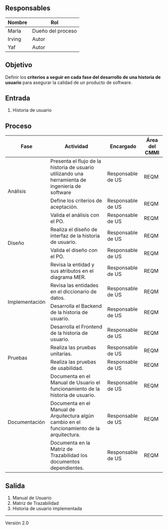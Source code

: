 ## Responsables
| Nombre | Rol               |
| ------ | ----------------- |
| Marla  | Dueño del proceso |
| Irving |   Autor           |
| Yaf    |   Autor           |

## Objetivo
Definir los **criterios a seguir en cada fase del desarrollo de una historia de usuario** para asegurar la calidad de un producto de software.

## Entrada
1. Historia de usuario

## Proceso
<table>
  <thead>
    <tr>
      <th>Fase</th>
      <th>Actividad</th>
      <th>Encargado</th>
      <th>Área del CMMI</th>
    </tr>
  </thead>
  <tbody>
    <tr>
      <td rowspan="3">Análisis</td>
        <td>Presenta el flujo de la historia de usuario utilizando una herramienta de ingeniería de software </td>
        <td>Responsable de US</td>
         <td>REQM</td>
    </tr>
        <tr>
        <td>Define los criterios de aceptación. </td>
         <td>Responsable de US</td>
         <td>REQM</td>
     </tr>
    <tr>
         <td>Valida el análisis con el PO.</td>
         <td>Responsable de US</td>
         <td>REQM</td>
    </tr>
    <tr>
         <td rowspan="2">Diseño</td>
         <td>Realiza el diseño de interfaz de la historia de usuario.</td>
         <td>Responsable de US</td>
         <td>REQM</td>
    </tr>
    <tr>
         <td>Valida el diseño con el PO.</td>
         <td>Responsable de US</td>
         <td>REQM</td>
    </tr>
    <tr>
         <td rowspan="4">Implementación</td>
         <td>Revisa la entidad y sus atributos en el diagrama MER.</td>
         <td>Responsable de US</td>
         <td>REQM</td>
    </tr>
    <tr>
         <td>Revisa las entidades en el diccionario de datos.</td>
         <td>Responsable de US</td>
         <td>REQM</td>
    </tr>
    <tr>
         <td>Desarrolla el Backend de la historia de usuario.</td>
         <td>Responsable de US</td>
         <td>REQM</td>
    </tr>
    <tr>
         <td>Desarrolla el Frontend de la historia de usuario.</td>
                  <td>Responsable de US</td>
         <td>REQM</td>
    </tr>
    <tr>
         <td rowspan="2">Pruebas</td>
         <td>Realiza las pruebas unitarias.</td>
         <td>Responsable de US</td>
         <td>REQM</td>
    </tr>
    <tr>
         <td>Realiza las pruebas de usabilidad.</td>
         <td>Responsable de US</td>
         <td>REQM</td>
    </tr>
    <tr>
         <td rowspan="3">Documentación</td>
         <td>Documenta en el Manual de Usuario el funcionamiento de la historia de usuario.</td>
         <td>Responsable de US</td>
         <td>REQM</td>
    </tr>
    <tr>
         <td>Documenta en el Manual de Arquitectura algún cambio en el funcionamiento de la arquitectura.</td>
         <td>Responsable de US</td>
         <td>REQM</td>
    </tr>
        <tr>
         <td>Documenta en la Matriz de Trazabilidad los documentos dependientes.</td>
         <td>Responsable de US</td>
         <td>REQM</td>
    </tr>
  </tbody>
</table>

## Salida
1. Manual de Usuario
2. Matriz de Trazabilidad
3. Historia de usuario implementada

***

Versión 2.0

